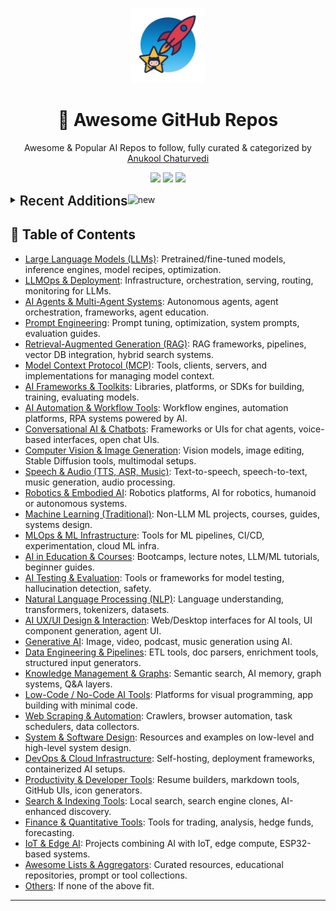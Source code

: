 <p align="center"><img src="assets/awesome-logo.png" width="120" alt="Awesome Repos"/></p>
<h1 align="center">🚀 Awesome GitHub Repos</h1>
<p align="center">Awesome & Popular AI Repos to follow, fully curated & categorized by <a href="https://github.com/anukchat">Anukool Chaturvedi</a></p>
<p align="center">
  <a href="https://github.com/anukchat/awesome-github-repos/stargazers"><img src="https://img.shields.io/github/stars/anukchat/awesome-github-repos?style=flat-square"></a>
  <a href="https://github.com/anukchat/awesome-github-repos/network/members"><img src="https://img.shields.io/github/forks/anukchat/awesome-github-repos?style=flat-square"></a>
  <a href="https://github.com/anukchat/awesome-github-repos/blob/main/LICENSE"><img src="https://img.shields.io/github/license/anukchat/awesome-github-repos?style=flat-square"></a>
  </p>

<details align="left">
<summary><span style='font-size:1.5em; font-weight:600; vertical-align:middle;'>Recent Additions</span><img src="https://github.com/Anmol-Baranwal/Cool-GIFs-For-GitHub/assets/74038190/9037a869-528d-44e2-acaa-288c260ec742" width="35" alt="new"/></summary>

<table align="center"><tr><td style="vertical-align:top; padding: 24px 36px; text-align:center;"><div align="left"><img src="https://github.com/Anmol-Baranwal/Cool-GIFs-For-GitHub/assets/74038190/9037a869-528d-44e2-acaa-288c260ec742" width="40" alt="new"/></div>
<div align="center">
  <img src="https://avatars.githubusercontent.com/u/177409041?v=4" width="32"/><br/>
  <strong><a href="https://github.com/humanlayer/12-factor-agents">humanlayer/12-factor-agents</a> 🔥🔥</strong>
  <br/><br/>
  <em>What are the principles we can use to build LLM-powered software that is actually good enough to put in the hands of pro...</em>
  <br/><br/>
  <span>
    <a href="https://github.com/humanlayer/12-factor-agents/stargazers"><img src="https://img.shields.io/github/stars/humanlayer/12-factor-agents?style=flat-square&labelColor=343b41"></a>
    <a href="https://github.com/humanlayer/12-factor-agents/network/members"><img src="https://img.shields.io/github/forks/humanlayer/12-factor-agents?style=flat-square&labelColor=343b41"></a>
  </span>
</div>

</td><td style="vertical-align:top; padding: 24px 36px; text-align:center;"><div align="left"><img src="https://github.com/Anmol-Baranwal/Cool-GIFs-For-GitHub/assets/74038190/9037a869-528d-44e2-acaa-288c260ec742" width="40" alt="new"/></div>
<div align="center">
  <img src="https://avatars.githubusercontent.com/u/16785467?v=4" width="32"/><br/>
  <strong><a href="https://github.com/googleapis/genai-toolbox">googleapis/genai-toolbox</a> 🔥🔥</strong>
  <br/><br/>
  <em>MCP Toolbox for Databases is an open source MCP server for databases.</em>
  <br/><br/>
  <span>
    <a href="https://github.com/googleapis/genai-toolbox/stargazers"><img src="https://img.shields.io/github/stars/googleapis/genai-toolbox?style=flat-square&labelColor=343b41"></a>
    <a href="https://github.com/googleapis/genai-toolbox/network/members"><img src="https://img.shields.io/github/forks/googleapis/genai-toolbox?style=flat-square&labelColor=343b41"></a>
  </span>
</div>

</td></tr><tr><td style="vertical-align:top; padding: 24px 36px; text-align:center;"><div align="left"><img src="https://github.com/Anmol-Baranwal/Cool-GIFs-For-GitHub/assets/74038190/9037a869-528d-44e2-acaa-288c260ec742" width="40" alt="new"/></div>
<div align="center">
  <img src="https://avatars.githubusercontent.com/u/1247180?v=4" width="32"/><br/>
  <strong><a href="https://github.com/Doriandarko/claude-engineer">Doriandarko/claude-engineer</a> 🔥🔥🔥</strong>
  <br/><br/>
  <em>Claude Engineer is an interactive command-line interface (CLI) that leverages the power of Anthropic's Claude-3.5-Sonnet...</em>
  <br/><br/>
  <span>
    <a href="https://github.com/Doriandarko/claude-engineer/stargazers"><img src="https://img.shields.io/github/stars/Doriandarko/claude-engineer?style=flat-square&labelColor=343b41"></a>
    <a href="https://github.com/Doriandarko/claude-engineer/network/members"><img src="https://img.shields.io/github/forks/Doriandarko/claude-engineer?style=flat-square&labelColor=343b41"></a>
  </span>
</div>

</td><td style="vertical-align:top; padding: 24px 36px; text-align:center;"><div align="left"><img src="https://github.com/Anmol-Baranwal/Cool-GIFs-For-GitHub/assets/74038190/9037a869-528d-44e2-acaa-288c260ec742" width="40" alt="new"/></div>
<div align="center">
  <img src="https://avatars.githubusercontent.com/u/1438012?v=4" width="32"/><br/>
  <strong><a href="https://github.com/markqvist/Reticulum">markqvist/Reticulum</a> 🔥</strong>
  <br/><br/>
  <em>The cryptography-based networking stack for building unstoppable networks with LoRa, Packet Radio, WiFi and everything i...</em>
  <br/><br/>
  <span>
    <a href="https://github.com/markqvist/Reticulum/stargazers"><img src="https://img.shields.io/github/stars/markqvist/Reticulum?style=flat-square&labelColor=343b41"></a>
    <a href="https://github.com/markqvist/Reticulum/network/members"><img src="https://img.shields.io/github/forks/markqvist/Reticulum?style=flat-square&labelColor=343b41"></a>
  </span>
</div>

</td></tr><tr><td style="vertical-align:top; padding: 24px 36px; text-align:center;"><div align="left"><img src="https://github.com/Anmol-Baranwal/Cool-GIFs-For-GitHub/assets/74038190/9037a869-528d-44e2-acaa-288c260ec742" width="40" alt="new"/></div>
<div align="center">
  <img src="https://avatars.githubusercontent.com/u/110412045?v=4" width="32"/><br/>
  <strong><a href="https://github.com/danny-avila/LibreChat">danny-avila/LibreChat</a> 🔥🔥🔥</strong>
  <br/><br/>
  <em>Enhanced ChatGPT Clone: Features Agents, DeepSeek, Anthropic, AWS, OpenAI, Responses API, Azure, Groq, o1, GPT-4o, Mistr...</em>
  <br/><br/>
  <span>
    <a href="https://github.com/danny-avila/LibreChat/stargazers"><img src="https://img.shields.io/github/stars/danny-avila/LibreChat?style=flat-square&labelColor=343b41"></a>
    <a href="https://github.com/danny-avila/LibreChat/network/members"><img src="https://img.shields.io/github/forks/danny-avila/LibreChat?style=flat-square&labelColor=343b41"></a>
  </span>
</div>

</td><td style="vertical-align:top; padding: 24px 36px; text-align:center;"><div align="left"><img src="https://github.com/Anmol-Baranwal/Cool-GIFs-For-GitHub/assets/74038190/9037a869-528d-44e2-acaa-288c260ec742" width="40" alt="new"/></div>
<div align="center">
  <img src="https://avatars.githubusercontent.com/u/128464815?v=4" width="32"/><br/>
  <strong><a href="https://github.com/ComposioHQ/grok-cli">ComposioHQ/grok-cli</a> </strong>
  <br/><br/>
  <em></em>
  <br/><br/>
  <span>
    <a href="https://github.com/ComposioHQ/grok-cli/stargazers"><img src="https://img.shields.io/github/stars/ComposioHQ/grok-cli?style=flat-square&labelColor=343b41"></a>
    <a href="https://github.com/ComposioHQ/grok-cli/network/members"><img src="https://img.shields.io/github/forks/ComposioHQ/grok-cli?style=flat-square&labelColor=343b41"></a>
  </span>
</div>

</td></tr><tr><td style="vertical-align:top; padding: 24px 36px; text-align:center;"><div align="left"><img src="https://github.com/Anmol-Baranwal/Cool-GIFs-For-GitHub/assets/74038190/9037a869-528d-44e2-acaa-288c260ec742" width="40" alt="new"/></div>
<div align="center">
  <img src="https://avatars.githubusercontent.com/u/87350760?v=4" width="32"/><br/>
  <strong><a href="https://github.com/RapidAI/RapidOCR">RapidAI/RapidOCR</a> 🔥</strong>
  <br/><br/>
  <em>📄 Awesome OCR multiple programing languages toolkits based on ONNXRuntime, OpenVINO, PaddlePaddle and PyTorch.</em>
  <br/><br/>
  <span>
    <a href="https://github.com/RapidAI/RapidOCR/stargazers"><img src="https://img.shields.io/github/stars/RapidAI/RapidOCR?style=flat-square&labelColor=343b41"></a>
    <a href="https://github.com/RapidAI/RapidOCR/network/members"><img src="https://img.shields.io/github/forks/RapidAI/RapidOCR?style=flat-square&labelColor=343b41"></a>
  </span>
</div>

</td><td style="vertical-align:top; padding: 24px 36px; text-align:center;"><div align="left"><img src="https://github.com/Anmol-Baranwal/Cool-GIFs-For-GitHub/assets/74038190/9037a869-528d-44e2-acaa-288c260ec742" width="40" alt="new"/></div>
<div align="center">
  <img src="https://avatars.githubusercontent.com/u/120314019?v=4" width="32"/><br/>
  <strong><a href="https://github.com/metorial/mcp-containers">metorial/mcp-containers</a> 🔥</strong>
  <br/><br/>
  <em>Containerized versions of hundreds of MCP servers 📡 🧠</em>
  <br/><br/>
  <span>
    <a href="https://github.com/metorial/mcp-containers/stargazers"><img src="https://img.shields.io/github/stars/metorial/mcp-containers?style=flat-square&labelColor=343b41"></a>
    <a href="https://github.com/metorial/mcp-containers/network/members"><img src="https://img.shields.io/github/forks/metorial/mcp-containers?style=flat-square&labelColor=343b41"></a>
  </span>
</div>

</td></tr><tr><td style="vertical-align:top; padding: 24px 36px; text-align:center;"><div align="left"><img src="https://github.com/Anmol-Baranwal/Cool-GIFs-For-GitHub/assets/74038190/9037a869-528d-44e2-acaa-288c260ec742" width="40" alt="new"/></div>
<div align="center">
  <img src="https://avatars.githubusercontent.com/u/1054593?v=4" width="32"/><br/>
  <strong><a href="https://github.com/philfung/awesome-reliable-robotics">philfung/awesome-reliable-robotics</a> </strong>
  <br/><br/>
  <em>Robotics research demonstrating reliability and robustness in the real world (continuously updated)</em>
  <br/><br/>
  <span>
    <a href="https://github.com/philfung/awesome-reliable-robotics/stargazers"><img src="https://img.shields.io/github/stars/philfung/awesome-reliable-robotics?style=flat-square&labelColor=343b41"></a>
    <a href="https://github.com/philfung/awesome-reliable-robotics/network/members"><img src="https://img.shields.io/github/forks/philfung/awesome-reliable-robotics?style=flat-square&labelColor=343b41"></a>
  </span>
</div>

</td><td style="vertical-align:top; padding: 24px 36px; text-align:center;"><div align="left"><img src="https://github.com/Anmol-Baranwal/Cool-GIFs-For-GitHub/assets/74038190/9037a869-528d-44e2-acaa-288c260ec742" width="40" alt="new"/></div>
<div align="center">
  <img src="https://avatars.githubusercontent.com/u/193350244?v=4" width="32"/><br/>
  <strong><a href="https://github.com/The-Pocket/PocketFlow-Tutorial-Codebase-Knowledge">The-Pocket/PocketFlow-Tutorial-Codebase-Knowledge</a> 🔥🔥🔥</strong>
  <br/><br/>
  <em>Pocket Flow: Codebase to Tutorial</em>
  <br/><br/>
  <span>
    <a href="https://github.com/The-Pocket/PocketFlow-Tutorial-Codebase-Knowledge/stargazers"><img src="https://img.shields.io/github/stars/The-Pocket/PocketFlow-Tutorial-Codebase-Knowledge?style=flat-square&labelColor=343b41"></a>
    <a href="https://github.com/The-Pocket/PocketFlow-Tutorial-Codebase-Knowledge/network/members"><img src="https://img.shields.io/github/forks/The-Pocket/PocketFlow-Tutorial-Codebase-Knowledge?style=flat-square&labelColor=343b41"></a>
  </span>
</div>

</td></tr></table>

</details>

## 📑 Table of Contents

- [Large Language Models (LLMs)](categories/large-language-models-llms.md): Pretrained/fine-tuned models, inference engines, model recipes, optimization.
- [LLMOps & Deployment](categories/llmops-deployment.md): Infrastructure, orchestration, serving, routing, monitoring for LLMs.
- [AI Agents & Multi-Agent Systems](categories/ai-agents-multi-agent-systems.md): Autonomous agents, agent orchestration, frameworks, agent education.
- [Prompt Engineering](categories/prompt-engineering.md): Prompt tuning, optimization, system prompts, evaluation guides.
- [Retrieval-Augmented Generation (RAG)](categories/retrieval-augmented-generation-rag.md): RAG frameworks, pipelines, vector DB integration, hybrid search systems.
- [Model Context Protocol (MCP)](categories/model-context-protocol-mcp.md): Tools, clients, servers, and implementations for managing model context.
- [AI Frameworks & Toolkits](categories/ai-frameworks-toolkits.md): Libraries, platforms, or SDKs for building, training, evaluating models.
- [AI Automation & Workflow Tools](categories/ai-automation-workflow-tools.md): Workflow engines, automation platforms, RPA systems powered by AI.
- [Conversational AI & Chatbots](categories/conversational-ai-chatbots.md): Frameworks or UIs for chat agents, voice-based interfaces, open chat UIs.
- [Computer Vision & Image Generation](categories/computer-vision-image-generation.md): Vision models, image editing, Stable Diffusion tools, multimodal setups.
- [Speech & Audio (TTS, ASR, Music)](categories/speech-audio-tts-asr-music.md): Text-to-speech, speech-to-text, music generation, audio processing.
- [Robotics & Embodied AI](categories/robotics-embodied-ai.md): Robotics platforms, AI for robotics, humanoid or autonomous systems.
- [Machine Learning (Traditional)](categories/machine-learning-traditional.md): Non-LLM ML projects, courses, guides, systems design.
- [MLOps & ML Infrastructure](categories/mlops-ml-infrastructure.md): Tools for ML pipelines, CI/CD, experimentation, cloud ML infra.
- [AI in Education & Courses](categories/ai-in-education-courses.md): Bootcamps, lecture notes, LLM/ML tutorials, beginner guides.
- [AI Testing & Evaluation](categories/ai-testing-evaluation.md): Tools or frameworks for model testing, hallucination detection, safety.
- [Natural Language Processing (NLP)](categories/natural-language-processing-nlp.md): Language understanding, transformers, tokenizers, datasets.
- [AI UX/UI Design & Interaction](categories/ai-ux-ui-design-interaction.md): Web/Desktop interfaces for AI tools, UI component generation, agent UI.
- [Generative AI](categories/generative-ai.md): Image, video, podcast, music generation using AI.
- [Data Engineering & Pipelines](categories/data-engineering-pipelines.md): ETL tools, doc parsers, enrichment tools, structured input generators.
- [Knowledge Management & Graphs](categories/knowledge-management-graphs.md): Semantic search, AI memory, graph systems, Q&A layers.
- [Low-Code / No-Code AI Tools](categories/low-code-no-code-ai-tools.md): Platforms for visual programming, app building with minimal code.
- [Web Scraping & Automation](categories/web-scraping-automation.md): Crawlers, browser automation, task schedulers, data collectors.
- [System & Software Design](categories/system-software-design.md): Resources and examples on low-level and high-level system design.
- [DevOps & Cloud Infrastructure](categories/devops-cloud-infrastructure.md): Self-hosting, deployment frameworks, containerized AI setups.
- [Productivity & Developer Tools](categories/productivity-developer-tools.md): Resume builders, markdown tools, GitHub UIs, icon generators.
- [Search & Indexing Tools](categories/search-indexing-tools.md): Local search, search engine clones, AI-enhanced discovery.
- [Finance & Quantitative Tools](categories/finance-quantitative-tools.md): Tools for trading, analysis, hedge funds, forecasting.
- [IoT & Edge AI](categories/iot-edge-ai.md): Projects combining AI with IoT, edge compute, ESP32-based systems.
- [Awesome Lists & Aggregators](categories/awesome-lists-aggregators.md): Curated resources, educational repositories, prompt or tool collections.
- [Others](categories/others.md): If none of the above fit.

---

